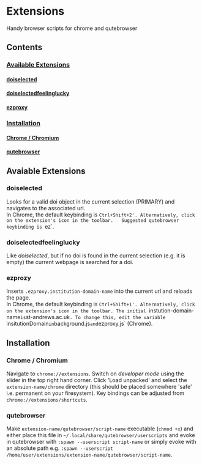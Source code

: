 # Extensions
Handy browser scripts for chrome and qutebrowser

## Contents
### [Available Extensions](#available-extensions)
#### [doiselected](#doiselected)
#### [doiselectedfeelinglucky](#doiselectedfeelinglucky)
#### [ezproxy](#ezproxy)
### [Installation](#installation)
#### [Chrome /  Chromium](#chrome/chromium)
#### [qutebrowser](#qutebrowser)

## Avaiable Extensions
### doiselected
Looks for a valid doi object in the current selection (PRIMARY) and navigates to
the associated url.  
In Chrome, the default keybinding is `Ctrl+Shift+2'. Alternatively, click on the
extension's icon in the toolbar.  
Suggested qutebrowser keybinding is `ez`.
### doiselectedfeelinglucky
Like *doiselected*, but if no doi is found in the current selection (e.g. it is 
empty) the current webpage is searched for a doi. 
### ezprozy
Inserts `.ezproxy.institution-domain-name` into the current url and reloads the page.  
In Chrome, the default keybinding is `Ctrl+Shift+1'. Alternatively, click on the
extension's icon in the toolbar.
The initial `instution-domain-name` is `st-andrews.ac.uk`. To change this, edit
the variable `insitutionDomain` in `background.js` and `ezproxy.js` (Chrome). 

## Installation
### Chrome / Chromium
Navigate to `chrome://extensions`. Switch on *developer mode* using the slider in the top right hand corner. Click 'Load unpacked' and select the `extension-name/chrome` directory (this should be placed somewhere 'safe' i.e. permanent on your firesystem). Key bindings can be adjusted from `chrome://extensions/shortcuts`.
### qutebrowser
Make `extension-name/qutebrowser/script-name` executable (`chmod +x`) and either
place this file in `~/.local/share/qutebrowser/userscripts` and evoke in
qutebrowser with `:spawn --userscript script-name` or simply evoke with an
absolute path e.g. `:spawn --userscript
/home/user/extensions/extension-name/qutebrowser/script-name`. 
